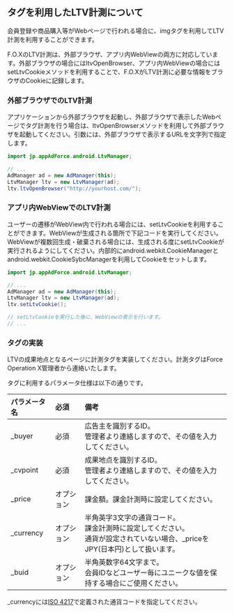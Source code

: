 ## タグを利用したLTV計測について

会員登録や商品購入等がWebページで行われる場合に、imgタグを利用してLTV計測を利用することができます。

F.O.XのLTV計測は、外部ブラウザ、アプリ内WebViewの両方に対応しています。外部ブラウザの場合にはltvOpenBrowser、アプリ内WebViewの場合にはsetLtvCookieメソッドを利用することで、F.O.XがLTV計測に必要な情報をブラウザのCookieに記録します。

### 外部ブラウザでのLTV計測

アプリケーションから外部ブラウザを起動し、外部ブラウザで表示したWebページでタグ計測を行う場合は、ltvOpenBrowserメソッドを利用して外部ブラウザを起動してください。引数には、外部ブラウザで表示するURLを文字列で指定します。

```java
import jp.appAdForce.android.LtvManager;

// ...
AdManager ad = new AdManager(this);
LtvManager ltv = new LtvManager(ad);
ltv.ltvOpenBrowser("http://yourhost.com/");
```

### アプリ内WebViewでのLTV計測

ユーザーの遷移がWebView内で行われる場合には、setLtvCookieを利用することができます。WebViewが生成される箇所で下記コードを実行してください。WebViewが複数回生成・破棄される場合には、生成される度にsetLtvCookieが実行されるようにしてください。内部的にandroid.webkit.CookieManagerとandroid.webkit.CookieSybcManagerを利用してCookieをセットします。

```java
import jp.appAdForce.android.LtvManager;

// ...
AdManager ad = new AdManager(this);
LtvManager ltv = new LtvManager(ad);
ltv.setLtvCookie();

// setLtvCookieを実行した後に、WebViewの表示を行います。
// ...
```

### タグの実装

LTVの成果地点となるページに計測タグを実装してください。計測タグはForce Operation X管理者から連絡いたします。

タグに利用するパラメータ仕様は以下の通りです。

|パラメータ名|必須|備考|
|:-----|:-----|:-----|
|_buyer|必須|広告主を識別するID。<br />管理者より連絡しますので、その値を入力してください。|
|_cvpoint|必須|成果地点を識別するID。<br />管理者より連絡しますので、その値を入力してください。|
|_price|オプション|課金額。課金計測時に設定してください。|
|_currency|オプション|半角英字3文字の通貨コード。<br />課金計測時に設定してください。<br />通貨が設定されていない場合、_priceをJPY(日本円)として扱います。|
|_buid|オプション|半角英数字64文字まで。<br />会員IDなどユーザー毎にユニークな値を保持する場合にご使用ください。|


_currencyには[ISO 4217](http://ja.wikipedia.org/wiki/ISO_4217)で定義された通貨コードを指定してください。


